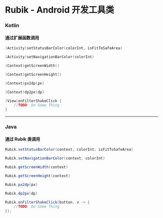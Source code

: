 # Rubik - Android 开发工具类

### Kotlin

#### 通过扩展函数调用
```kotlin
(Activity)setStatusBarColor(colorInt, isFitToSafeArea)
```

```kotlin
(Activity)setNavigationBarColor(colorInt)
```

```kotlin
(Context)getScreenWidth()
```

```kotlin
(Context)getScreenHeight()
```

```kotlin
(Context)px2dp(px)
```

```kotlin
(Context)dp2px(dp)
```

```kotlin
(View)onFilterShakeClick {
    //TODO: Do Some Thing
}
```

------------

### Java
#### 通过 Rubik 类调用
```java
Rubik.setStatusBarColor(context, colorInt, isFitToSafeArea)
```

```java
Rubik.setNavigationBarColor(context, colorInt)
```

```java
Rubik.getScreenWidth(context)
```

```java
Rubik.getScreenHeight(context)
```

```java
Rubik.px2dp(px)
```

```java
Rubik.dp2px(dp)
```

```java
Rubik.onFilterShakeClick(button, v -> {
    //TODO: Do Some Thing
});
```